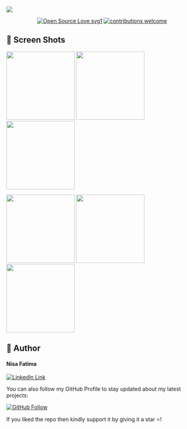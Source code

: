 
<img src="https://github.com/user-attachments/assets/b3061fe8-1160-4dd5-957a-21dbd3eb9153">

<div align="center">
 
[![Open Source Love svg1](https://badges.frapsoft.com/os/v1/open-source.svg?v=103)](#)
[![contributions welcome](https://img.shields.io/badge/contributions-welcome-brightgreen.svg?style=flat&label=Contributions&colorA=red&colorB=black	)](#)
 
</div>
 
## 📱 Screen Shots

<img src="https://github.com/user-attachments/assets/73a73b4a-ca48-4676-8f22-0c474456a92c" width=180> <img src="https://github.com/user-attachments/assets/5f35b3ad-76cb-4a63-89a2-68a9cc12faed" width=180> <img src="https://github.com/user-attachments/assets/5bbe4169-bb68-4baf-9d01-da6a2f7f2062" width=180> 

<img src="https://github.com/user-attachments/assets/4dd21f09-296e-4114-8ebd-e34f877f372f" width=180> <img src="https://github.com/user-attachments/assets/4766f70e-dc9e-4a9b-80d4-68e91237e12d" width=180> <img src="https://github.com/user-attachments/assets/0375bc98-d8f6-411c-89d3-3a876c28df73" width=180> 
 
## 🧑 Author
 
#### Nisa Fatima
[![LinkedIn Link](https://img.shields.io/badge/Connect-Nisa-blue.svg?logo=linkedin&longCache=true&style=social&label=Connect
)](https://www.linkedin.com/in/nisa-fatima369)

You can also follow my GitHub Profile to stay updated about my latest projects:

[![GitHub Follow](https://img.shields.io/badge/Connect-Nisa-blue.svg?logo=Github&longCache=true&style=social&label=Follow)](https://github.com/Nisa-fatima369)

If you liked the repo then kindly support it by giving it a star ⭐!

